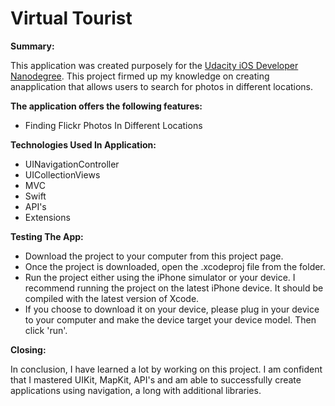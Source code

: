 # Virtual Tourist

**Summary:**

This application was created purposely for the [Udacity iOS Developer Nanodegree](https://www.udacity.com). This project firmed up my knowledge on creating anapplication that allows users to search for photos in different locations.

**The application offers the following features:**

* Finding Flickr Photos In Different Locations

**Technologies Used In Application:**

* UINavigationController
* UICollectionViews
* MVC
* Swift
* API's
* Extensions


**Testing The App:**

* Download the project to your computer from this project page.
* Once the project is downloaded, open the .xcodeproj file from the folder.
* Run the project either using the iPhone simulator or your device. I recommend running the project on the latest iPhone device. It should be compiled with the latest version of Xcode.
* If you choose to download it on your device, please plug in your device to your computer and make the device target your device model. Then click 'run'.

**Closing:**

In conclusion, I have learned a lot by working on this project. I am confident that I mastered UIKit, MapKit, API's and am able to successfully create applications using navigation, a long with additional libraries. 
